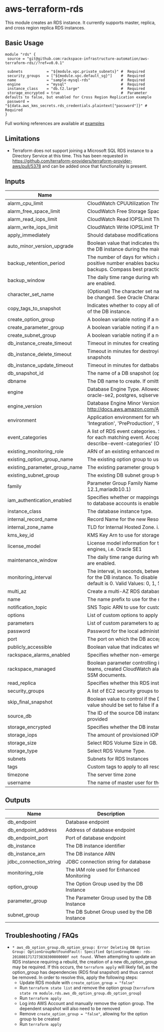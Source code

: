 # aws-terraform-rds

This module creates an RDS instance.  It currently supports master, replica, and cross region replica RDS instances.

## Basic Usage

```
module "rds" {
 source = "git@github.com:rackspace-infrastructure-automation/aws-terraform-rds//?ref=v0.0.1"

 subnets           = "${module.vpc.private_subnets}" #  Required
 security_groups   = ["${module.vpc.default_sg}"]    #  Required
 name              = "sample-mysql-rds"              #  Required
 engine            = "mysql"                         #  Required
 instance_class    = "db.t2.large"                   #  Required
 storage_encrypted = true                            #  Parameter defaults to false, but enabled for Cross Region Replication example
 password = "${data.aws_kms_secrets.rds_credentials.plaintext["password"]}" #  Required
}
```

Full working references are available at [examples](examples)
## Limitations

- Terraform does not support joining a Microsoft SQL RDS instance to a Directory Service at this time.  This has been requested in https://github.com/terraform-providers/terraform-provider-aws/pull/5378 and can be added once that functionality is present.


## Inputs

| Name | Description | Type | Default | Required |
|------|-------------|:----:|:-----:|:-----:|
| alarm_cpu_limit | CloudWatch CPUUtilization Threshold | string | `60` | no |
| alarm_free_space_limit | CloudWatch Free Storage Space Limit Threshold (Bytes) | string | `1024000000` | no |
| alarm_read_iops_limit | CloudWatch Read IOPSLimit Threshold | string | `100` | no |
| alarm_write_iops_limit | CloudWatch Write IOPSLimit Threshold | string | `100` | no |
| apply_immediately | Should database modifications be applied immediately? | string | `false` | no |
| auto_minor_version_upgrade | Boolean value that indicates that minor engine upgrades will be applied automatically to the DB instance during the maintenance window | string | `true` | no |
| backup_retention_period | The number of days for which automated backups are retained. Setting this parameter to a positive number enables backups. Setting this parameter to 0 disables automated backups. Compass best practice is 30 or more days. | string | `35` | no |
| backup_window | The daily time range during which automated backups are created if automated backups are enabled. | string | `05:00-06:00` | no |
| character_set_name | (Optional) The character set name to use for DB encoding in Oracle instances. This can't be changed. See Oracle Character Sets Supported in Amazon RDS for more information. | string | `` | no |
| copy_tags_to_snapshot | Indicates whether to copy all of the user-defined tags from the DB instance to snapshots of the DB instance. | string | `true` | no |
| create_option_group | A boolean variable noting if a new option group should be created. | string | `true` | no |
| create_parameter_group | A boolean variable noting if a new parameter group should be created. | string | `true` | no |
| create_subnet_group | A boolean variable noting if a new DB subnet group should be created. | string | `true` | no |
| db_instance_create_timeout | Timeout in minutes for creating instances, replicas, and restoring from Snapshots | string | - | yes |
| db_instance_delete_timeout | Timeout in minutes for destroying databases. This includes the time required to take snapshots | string | - | yes |
| db_instance_update_timeout | Timeout in minutes for datbabse modifications | string | - | yes |
| db_snapshot_id | The name of a DB snapshot (optional). | string | `` | no |
| dbname | The DB name to create. If omitted, no database is created initially | string | `` | no |
| engine | Database Engine Type.  Allowed values: mariadb, mysql, oracle-ee, oracle-se, oracle-se1, oracle-se2, postgres, sqlserver-ee, sqlserver-ex, sqlserver-se, sqlserver-web | string | - | yes |
| engine_version | Database Engine Minor Version http://docs.aws.amazon.com/AmazonRDS/latest/APIReference/API_CreateDBInstance.html | string | `` | no |
| environment | Application environment for which this network is being created. one of: ('Development', 'Integration', 'PreProduction', 'Production', 'QA', 'Staging', 'Test') | string | `Development` | no |
| event_categories | A list of RDS event categories.  Submissions will be made to the provided NotificationTopic for each matching event. Acceptable values can be found with the CLI command 'aws rds describe-event-categories' (OPTIONAL) | list | `<list>` | no |
| existing_monitoring_role | ARN of an existing enhanced monitoring role to use for this instance. (OPTIONAL) | string | `` | no |
| existing_option_group_name | The existing option group to use for this instance. (OPTIONAL) | string | `` | no |
| existing_parameter_group_name | The existing parameter group to use for this instance. (OPTIONAL) | string | `` | no |
| existing_subnet_group | The existing DB subnet group to use for this instance (OPTIONAL) | string | `` | no |
| family | Parameter Group Family Name (ex. mysql5.7,sqlserver-se-12.0,postgres9.5,oracle-se-12.1,mariadb10.1) | string | `` | no |
| iam_authentication_enabled | Specifies whether or mappings of AWS Identity and Access Management (IAM) accounts to database accounts is enabled | string | `false` | no |
| instance_class | The database instance type. | string | - | yes |
| internal_record_name | Record Name for the new Resource Record in the Internal Hosted Zone. i.e. alb.aws.com | string | `` | no |
| internal_zone_name | TLD for Internal Hosted Zone. i.e. mycompany.local | string | `` | no |
| kms_key_id | KMS Key Arn to use for storage encryption. (OPTIONAL) | string | `` | no |
| license_model | License model information for this DB instance. Optional, but required for some DB engines, i.e. Oracle SE1 | string | `` | no |
| maintenance_window | The daily time range during which automated backups are created if automated backups are enabled. | string | `Sun:07:00-Sun:08:00` | no |
| monitoring_interval | The interval, in seconds, between points when Enhanced Monitoring metrics are collected for the DB instance. To disable collecting Enhanced Monitoring metrics, specify 0. The default is 0. Valid Values: 0, 1, 5, 10, 15, 30, 60. | string | `0` | no |
| multi_az | Create a multi-AZ RDS database instance | string | `true` | no |
| name | The name prefix to use for the resources created in this module. | string | - | yes |
| notification_topic | SNS Topic ARN to use for customer notifications from CloudWatch alarms. (OPTIONAL) | string | `` | no |
| options | List of custom options to apply to the option group. | list | `<list>` | no |
| parameters | List of custom parameters to apply to the parameter group. | list | `<list>` | no |
| password | Password for the local administrator account. | string | - | yes |
| port | The port on which the DB accepts connections | string | `` | no |
| publicly_accessible | Boolean value that indicates whether the database instance is an Internet-facing instance. | string | `false` | no |
| rackspace_alarms_enabled | Specifies whether non-emergency rackspace alarms will create a ticket. | string | `false` | no |
| rackspace_managed | Boolean parameter controlling if instance will be fully managed by Rackspace support teams, created CloudWatch alarms that generate tickets, and utilize Rackspace managed SSM documents. | string | `true` | no |
| read_replica | Specifies whether this RDS instance is a read replica. | string | `false` | no |
| security_groups | A list of EC2 security groups to assign to this resource | list | - | yes |
| skip_final_snapshot | Boolean value to control if the DB instance will take a final snapshot when destroyed.  This value should be set to false if a final snapshot is desired. | string | `false` | no |
| source_db | The ID of the source DB instance.  For cross region replicas, the full ARN should be provided | string | `` | no |
| storage_encrypted | Specifies whether the DB instance is encrypted | string | `false` | no |
| storage_iops | The amount of provisioned IOPS. Setting this implies a storage_type of 'io1' | string | `0` | no |
| storage_size | Select RDS Volume Size in GB. | string | `` | no |
| storage_type | Select RDS Volume Type. | string | `gp2` | no |
| subnets | Subnets for RDS Instances | list | - | yes |
| tags | Custom tags to apply to all resources. | map | `<map>` | no |
| timezone | The server time zone | string | `` | no |
| username | The name of master user for the client DB instance. | string | `dbadmin` | no |

## Outputs

| Name | Description |
|------|-------------|
| db_endpoint | Database endpoint |
| db_endpoint_address | Address of database endpoint |
| db_endpoint_port | Port of database endpoint |
| db_instance | The DB instance identifier |
| db_instance_arn | The DB instance ARN |
| jdbc_connection_string | JDBC connection string for database |
| monitoring_role | The IAM role used for Enhanced Monitoring |
| option_group | The Option Group used by the DB Instance |
| parameter_group | The Parameter Group used by the DB Instance |
| subnet_group | The DB Subnet Group used by the DB Instance |


## Troubleshooting / FAQs

- `* aws_db_option_group.db_option_group: Error Deleting DB Option Group: OptionGroupNotFoundFault: Specified OptionGroupName: rds-2018081717273838300000000f not found.` When attempting to update an RDS instance requiring a rebuild, the creation of a new db_option_group may be required. If this occurs, the `terraform apply` will likely fail, as the option_group has dependencies (RDS final snapshot) and thus cannot be removed. In order to resolve this, apply the following steps:
  - Update RDS module with `create_option_group = "false"`
  - Run `terraform state list` and remove the option group (`terraform state rm module.rds.aws_db_option_group.db_option_group`)
  - Run `terraform apply`
  - Log into AWS Account and manually remove the option group. The dependent snapshot will also need to be removed
  - Remove `create_option_group = "false"`, allowing for the option group to be created
  - Run `terraform apply`
